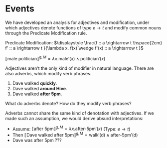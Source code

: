 # Events

We have developed an analysis for adjectives and modification, under which adjectives denote functions of type $e \rightarrow t$ and modify common nouns through the Predicate Modification rule. 

Predicate Modification: $\displaystyle \frac{f :: a \rightarrow t \hspace{2cm} f' :: a \rightarrow t }{\lambda x. f(x) \wedge f'(x) :: a \rightarrow t }$

$⟦\text{male politician}⟧^{g,M} = \lambda x. \text{male}'(x) \wedge \text{politician}'(x)$ 

Adjectives aren’t the only kind of modifier in natural language. There are also adverbs, which modify verb phrases. 

1. Dave walked **quickly**.
2. Dave walked **around Hive**.
3. Dave walked **after 5pm**.

What do adverbs denote? How do they modify verb phrases? 

Adverbs cannot share the same kind of denotation with adjectives. If we made such an assumption, we would derive absurd interpretations: 

- Assume: $⟦\text{after 5pm}⟧^{g,M} = \lambda x. \text{after-5pm}'(x)$ (Type: $e \rightarrow t$)
- Then $⟦\text{Dave walked after 5pm}⟧^{g,M} = \text{walk}'(\text{d}) \wedge \text{after-5pm}'(\text{d})$
- Dave was after 5pm ???


